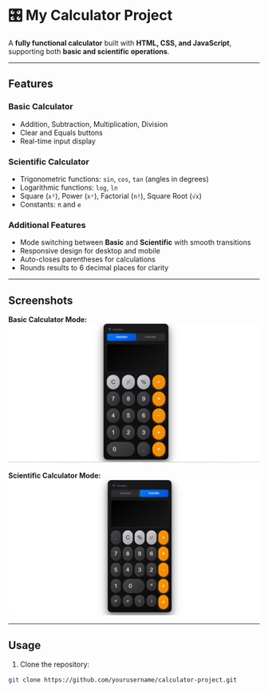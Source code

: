 # 🎛️ My Calculator Project

A **fully functional calculator** built with **HTML, CSS, and JavaScript**, supporting both **basic and scientific operations**.

---

## Features

### Basic Calculator
- Addition, Subtraction, Multiplication, Division
- Clear and Equals buttons
- Real-time input display

### Scientific Calculator
- Trigonometric functions: `sin`, `cos`, `tan` (angles in degrees)
- Logarithmic functions: `log`, `ln`
- Square (`x²`), Power (`xʸ`), Factorial (`n!`), Square Root (`√x`)
- Constants: `π` and `e`

### Additional Features
- Mode switching between **Basic** and **Scientific** with smooth transitions
- Responsive design for desktop and mobile
- Auto-closes parentheses for calculations
- Rounds results to 6 decimal places for clarity

---

## Screenshots

**Basic Calculator Mode:**  
![Scientific Calculator Screenshot](screenshots/calculator_standard.png)

**Scientific Calculator Mode:**  
![Scientific Calculator Screenshot](screenshots/calculator_scientific.png)

---

## Usage

1. Clone the repository:

```bash
git clone https://github.com/yourusername/calculator-project.git
